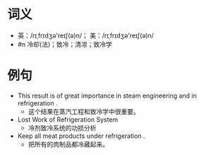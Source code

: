 # 词义
- 英：/rɪˌfrɪdʒə'reɪʃ(ə)n/； 美：/rɪˌfrɪdʒə'reɪʃ(ə)n/
- #n 冷却(法)；致冷；清凉；致冷学
# 例句
- This result is of great importance in steam engineering and in refrigeration .
	- 这个结果在蒸汽工程和致冷学中很重要。
- Lost Work of Refrigeration System
	- 冷剂致冷系统的功损分析
- Keep all meat products under refrigeration .
	- 把所有的肉制品都冷藏起来。
